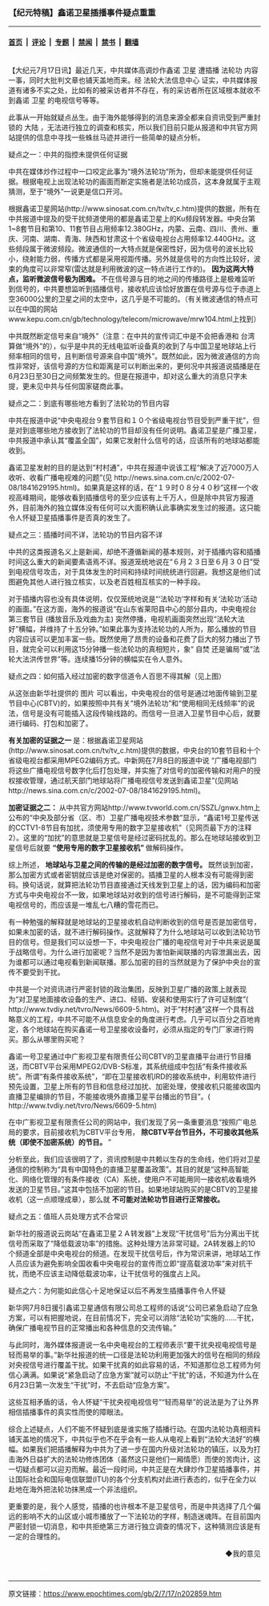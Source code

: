 ### 【纪元特稿】鑫诺卫星插播事件疑点重重

---

#### [首页](../../../..?n202859) &nbsp;|&nbsp; [评论](../../../../../epoch-comment?n202859) &nbsp;|&nbsp; [专题](../../../../../epoch-special?n202859) &nbsp;|&nbsp; [禁闻](../../../../../epoch-news?n202859) &nbsp;|&nbsp; [禁书](../../../../../books?n202859) &nbsp;|&nbsp; [翻墙](https://github.com/gfw-breaker/nogfw/blob/master/README.md?n202859)


<div class="post_content" id="artbody" itemprop="articleBody">
 <!-- article content begin -->
 <p>
  <font color="#ffffff">
   (http://www.epochtimes.com)
  </font>
  <br/>
  【大纪元7月17日讯】最近几天，中共媒体高调炒作鑫诺
  <ok href="https://www.epochtimes.com/gb/tag/%E5%8D%AB%E6%98%9F.html">
   卫星
  </ok>
  遭插播
  <ok href="http://falundafa.org">
   法轮功
  </ok>
  内容一事，同时大批判文章也铺天盖地而来。经
  <ok href="http://chinese.faluninfo.net/gb/index.asp">
   法轮大法信息中心
  </ok>
  证实，中共媒体报道有诸多不实之处，比如有的被采访者并不存在，有的采访者所在区域根本就收不到鑫诺
  <ok href="https://www.epochtimes.com/gb/tag/%E5%8D%AB%E6%98%9F.html">
   卫星
  </ok>
  的电视信号等等。
 </p>
 <p>
  此事从一开始就疑点丛生。由于海外能够得到的消息来源全都来自资讯受到严重封锁的
  <ok href="nsc413.htm">
   大陆
  </ok>
  ，无法进行独立的调查和核实，所以我们目前只能从报道和中共官方网站提供的信息中寻找一些蛛丝马迹并进行一些简单的疑点分析。
 </p>
 <p>
  疑点之一：中共的指控未提供任何证据
 </p>
 <p>
  中共在媒体炒作过程中一口咬定此事为“境外法轮功”所为，但却未能提供任何证据。根据电视上出现法轮功的画面而断定实施者是法轮功成员，这本身就属于主观猜测，至于“境外”一说更是信口开河。
 </p>
 <p>
  根据鑫诺卫星网站(http://www.sinosat.com.cn/tv/tv_c.htm)提供的数据，所有在中共报道中提及的受干扰频道使用的都是鑫诺卫星上的Ku频段转发器。中央台第1~8套节目和第10、11套节目占用频率12.380GHz，内蒙、云南、四川、贵州、重庆、河南、湖南、青海、陕西和甘肃这十个省级电视台占用频率12.440GHz。这些频段属于微波频段。微波通信的一大特点就是保密性好，因为信号的波长比较小，绕射能力弱，传播方式都是采用视距传播。另外就是信号的方向性比较好，波束的角度可以非常窄(雷达就是利用微波的这一特点进行工作的)。
  <b>
   因为这两大特点，监听微波信号极为困难。
  </b>
  不在信号源与目的地之间的传播路径上是极难监听到信号的，中共要想监听到插播信号，接收机应该恰好放置在信号源与位于赤道上空36000公里的卫星之间的太空中，这几乎是不可能的。（有关微波通信的特点可以在中国的网站www.kepu.com.cn/gb/technology/telecom/microwave/mrw104.html上找到）
 </p>
 <p>
  中共既然断定信号来自“境外”（注意：在中共的宣传词汇中是不会把香港和
  <ok href="nsc414.htm">
   台湾
  </ok>
  算做“境外”的），似乎是中共的无线电监听设备真的收到了与中国卫星地球站上行频率相同的信号，且判断信号源来自中国“境外”。既然如此，因为微波通信的方向性非常好，该信号源的方位和距离是可以判断出来的，更何况中共报道说插播是在6月23日至30日之间频繁发生的。但是在报道中，却对这么重大的消息只字未提，更未见中共与任何国家磋商此事。
 </p>
 <p>
  疑点之二：到底有哪些地方看到了法轮功的节目内容
 </p>
 <p>
  中共在报道中说“中央电视台９套节目和１０个省级电视台节目受到严重干扰”，但是对到底哪些地方接收到了法轮功的节目却没有任何说明。鑫诺卫星是广播卫星，中共报道中承认其“覆盖全国”，如果它发射什么信号的话，应该所有的地球站都能收到。
 </p>
 <p>
  鑫诺卫星发射的目的是达到“村村通”，中共在报道中说该工程“解决了近7000万人收听、收看广播电视难的问题”(见 http://news.sina.com.cn/c/2002-07-08/1841629195.html)。如果真是这样的话，在“１９时０８分４０秒”这样一个收视高峰期间，能够收看到插播信号的至少应该有上千万人，但是除中共官方报道外，目前海外的独立媒体没有任何可以大面积确认此事确实发生过的报道。这只能令人怀疑卫星插播事件是否真的发生了。
 </p>
 <p>
  疑点之三：插播时间不详，法轮功的节目内容不详
 </p>
 <p>
  中共的这类报道名义上是新闻，却绝不遵循新闻的基本规则，对于插播内容和插播时间这么重大的新闻要素语焉不详。报道笼统地说在“６月２３日至６月３０日”受到电视信号攻击，对于具体发生的时间和持续时间统统进行回避。我想这是他们试图避免其他人进行独立核实，以及老百姓相互核实的一种手段。
 </p>
 <p>
  对于插播内容也没有具体说明，仅仅笼统地说是“‘法轮功’字样和有关‘法轮功’活动的画面。”在这方面，海外的报道说“在山东省莱阳县中心的部分县内，中央电视台第三套节目 (播放音乐及戏曲为主) 突然停播，电视机画面突然出现“法轮大法好”横幅，并维持了十五分钟。”如果此事为支持法轮功的人所为，那么播放的节目内容应该可以更加丰富一些。既然使用了昂贵的设备和花费了巨大的努力播出了节目，就完全可以利用这15分钟播一些法轮功的真相短片，象“
  <ok href="nf1681.htm">
   自焚
  </ok>
  还是骗局”或“法轮大法洪传世界”等。连续播15分钟的横幅实在令人意外。
 </p>
 <p>
  疑点之四：如何插入经过加密的数字信道令人百思不得其解（见上图）
 </p>
 <p>
  从这张由新华社提供的
  <ok href="ncpic.htm">
   图片
  </ok>
  可以看出，中央电视台的信号是通过地面传输到卫星节目中心(CBTV)的，如果按照中共有关“境外法轮功”和“使用相同无线频率”的说法，信号是没有可能插入这段传输线路的。而信号一旦进入卫星节目中心后，就要进行编码、打包和加密了。
 </p>
 <p>
  <b>
   有关加密的证据之一
  </b>
  是：根据鑫诺卫星网站
  <br/>
  (http://www.sinosat.com.cn/tv/tv_c.htm)提供的数据，中央台的10套节目和十个省级电视台都采用MPEG2编码方式。中新网在7月8日的报道中说 “广播电视部门将这些广播电视信号数字化后打包处理，并实施了对信号的加密传输和对用户的授权接收管理，通过航天部门地球站将广播电视信号发送到鑫诺卫星”(见网站http://news.sina.com.cn/c/2002-07-08/1841629195.html)。
 </p>
 <p>
  <b>
   加密证据之二：
  </b>
  从中共官方网站http://www.tvworld.com.cn/SSZL/gnwx.htm上公布的“中央及部分省（区、市）卫星广播电视技术参数”显示，“鑫诺1号卫星传送的CCTV1-8节目有加扰，须使用专用的数字卫星接收机”（见网页最下方的注释2）。这里的“加扰”的意思就是卫星信号是经过密码扰乱的。那么在地球站接收到卫星信号后就要
  <b>
   “使用专用的数字卫星接收机”
  </b>
  做解码操作。
 </p>
 <p>
  综上所述，
  <b>
   地球站与卫星之间的传输的是经过加密的数字信号。
  </b>
  既然谈到加密，那么加密方式或者密钥就应该是绝对保密的。插播卫星的人根本没有可能得到密码。换句话说，就算把法轮功节目直接通过天线发到卫星上的话，因为编码和加密方式与中央电视台不一致，如果地球站对收到的信号进行解码，是不可能得到正常电视信号的，而应该是一堆乱七八糟的雪花而已。
 </p>
 <p>
  有一种勉强的解释就是地球站的卫星接收机自动判断收到的信号是否是加密信号，如果未加密的话，就不进行解码操作。这就解释了为什么地球站可以收到法轮功节目的信号。但是我们可以设想一下，中央电视台广播的电视信号对于中共来说是属于战略信号。为什么进行加密呢？当然不是因为害怕新闻联播的内容泄漏出去，因为谁都可以通过电视看到新闻联播。那么加密的目的当然就是为了保护中央台的宣传不要受到干扰。
 </p>
 <p>
  中共是一个对资讯进行严密封锁的政治集团，反映到卫星广播的政策上就表现为“对卫星地面接收设备的生产、进口、经销、安装和使用实行了许可证制度”( http://www.tvdiy.net/tvro/News/6609-5.htm)。对于“村村通”这样一个具有战略意义的工程，中共不可能不从信息安全的角度进行考虑。几乎可以百分之百地肯定，各个地球站在购买鑫诺一号卫星接收设备时，必须从指定的专门厂家进行购买。那么从哪里购买呢？
 </p>
 <p>
  鑫诺一号卫星通过中广影视卫星有限责任公司CBTV的卫星直播平台进行节目播送，而CBTV平台采用MPEG2/DVB-S标准，其系统组成中包括“有条件接收系统”。所谓“有条件接收系统”，“即在卫星接收机IRD的接收系统中，利用软件进行预先设置，卫星上所有的节目和信息经过加扰、加密处理，使接收机只能接收国内直播卫星编排的节目，不能接收境外直播卫星平台播出的节目”。( http://www.tvdiy.net/tvro/News/6609-5.htm)
 </p>
 <p>
  在中广影视卫星有限责任公司的网站中，我们发现了另一条重要消息“按照广电总局的要求，目前接收机为CBTV平台专用，
  <b>
   除CBTV平台节目外，不可接收其他系统（即使不加密系统）的节目。
  </b>
  ”
 </p>
 <p>
  分析至此，我们应该很明了了，资讯控制是中共赖以生存的生命线，他们将对卫星通信的控制称为“具有中国特色的直播卫星覆盖政策”。其目的就是“这种高智能化、网络化管理的有条件接收（CA）系统，使用户不可能用同一接收机收看境外发送的卫星节目。”这其中包括不加密的节目。如果地球站购买的是CBTV的卫星接收机（这一点顺理成章），那么就
  <b>
   不可能对法轮功节目进行正常接收。
  </b>
 </p>
 <p>
  疑点之五：值班人员处理方式不合常识
 </p>
 <p>
  新华社的报道说云岗站“在鑫诺卫星２Ａ转发器”上发现“干扰信号”后为分离出干扰信号而采取了“降低载波功率”的措施。这种处理方法非常可疑。2A转发器上的10个频道全部是中央电视台的频道。在发现干扰信号后，作为常识来讲，地球站工作人员应该为避免影响全国收看中央电视台的宣传而立即“提高载波功率”来对抗干扰，而绝不应该主动降低载波功率，让干扰信号的强度占上风。
 </p>
 <p>
  疑点之六：为何能如此信心十足地保证以后不再发生插播事件令人怀疑
 </p>
 <p>
  新华网7月8日援引鑫诺卫星通信有限公司总工程师的话说“公司已紧急启动了应急方案，可以有把握地说，在目前情况下，完全可以消除“法轮功”实施的……干扰，确保广播电视节目的正常播出和各种信息的交流传输。”
 </p>
 <p>
  与此同时，海外媒体报道说一名中央电视台的工程师表示“要干扰央视电视信号是轻而易举的事。”新华社报道的统一口径是法轮功利用更加强大的信号在相同的频段对央视信号进行覆盖干扰。如果干扰真的如此容易的话，不知道那位总工程师为何信心满满。如果说“紧急启动了应急方案”就可以防止“干扰”的话，不知道为什么在6月23日第一次发生“干扰”时，不去启动“应急方案”。
 </p>
 <p>
  这些互相矛盾的话，令人怀疑“干扰央视电视信号”“轻而易举”的说法是为了让外界相信插播事件的真实性而使的障眼法。
 </p>
 <p>
  综合上述疑点，人们不能不怀疑到底是谁实施了插播行动。在国内法轮功真相资料铺天盖地的情况下，中共似乎也不在乎会有一些人从电视上看到“法轮大法好”的横幅。如果我们把插播解释为中共为了进一步在国内升级对法轮功的镇压，以及为打击海外日益扩大的法轮功修炼团体（虽然这只是他们一厢情愿）而使的苦肉计，这一切疑点都可以迎刃而解。最近一段时间，中共正是在大肆炒作卫星插播事件，并让国际社会和国际电信联盟(ITU)的各个分支机构对此进行表态的，似乎在全力以赴地在海外把法轮功抹黑成一个非法组织。
 </p>
 <p>
  更重要的是，我个人感觉，插播的也许根本不是卫星信号，而是中共选择了几个偏远的影响不大的山区或小城市播放了一下法轮功的字样，制造迷魂阵。在目前国内严密封锁一切消息，和中共拒绝第三方进行独立调查的情况下，这种猜测应该是有一定的合理性的。
 </p>
 <div align="right">
  <ok href="sendmail.asp?p=pinglunfankui&amp;subject=评论文章读者反馈&amp;body=您好﹐我读了贵网站的文章《【纪元特稿】鑫诺卫星插播事件疑点重重》后﹐">
   ◆我的意见
  </ok>
 </div>
 <p>
  <font color="#ffffff">
   (http://www.dajiyuan.com)
  </font>
 </p>
 <!-- article content end -->
 <div id="below_article_ad">
 </div>
</div>


---

原文链接：https://www.epochtimes.com/gb/2/7/17/n202859.htm